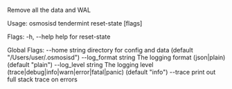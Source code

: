 Remove all the data and WAL

Usage:
  osmosisd tendermint reset-state [flags]

Flags:
  -h, --help   help for reset-state

Global Flags:
      --home string         directory for config and data (default "/Users/user/.osmosisd")
      --log_format string   The logging format (json|plain) (default "plain")
      --log_level string    The logging level (trace|debug|info|warn|error|fatal|panic) (default "info")
      --trace               print out full stack trace on errors

